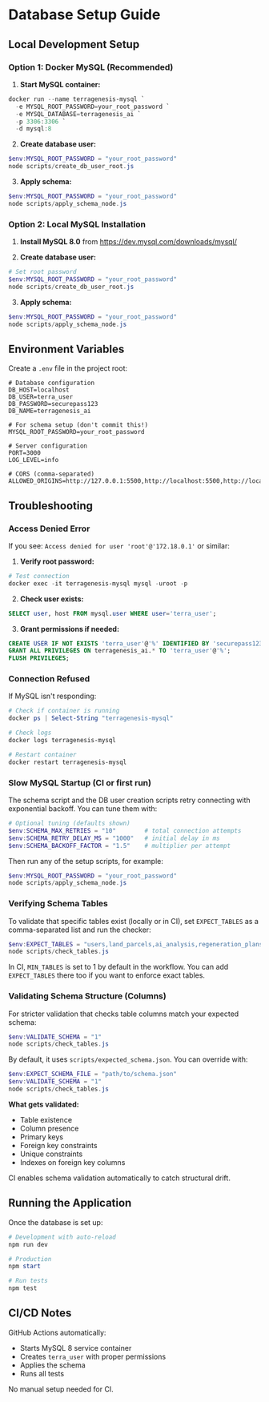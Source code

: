 # Database Setup Guide

## Local Development Setup

### Option 1: Docker MySQL (Recommended)

1. **Start MySQL container:**

```powershell
docker run --name terragenesis-mysql `
  -e MYSQL_ROOT_PASSWORD=your_root_password `
  -e MYSQL_DATABASE=terragenesis_ai `
  -p 3306:3306 `
  -d mysql:8
```

2. **Create database user:**

```powershell
$env:MYSQL_ROOT_PASSWORD = "your_root_password"
node scripts/create_db_user_root.js
```

3. **Apply schema:**

```powershell
$env:MYSQL_ROOT_PASSWORD = "your_root_password"
node scripts/apply_schema_node.js
```

### Option 2: Local MySQL Installation

1. **Install MySQL 8.0** from https://dev.mysql.com/downloads/mysql/

2. **Create database user:**

```powershell
# Set root password
$env:MYSQL_ROOT_PASSWORD = "your_root_password"
node scripts/create_db_user_root.js
```

3. **Apply schema:**

```powershell
$env:MYSQL_ROOT_PASSWORD = "your_root_password"
node scripts/apply_schema_node.js
```

## Environment Variables

Create a `.env` file in the project root:

```env
# Database configuration
DB_HOST=localhost
DB_USER=terra_user
DB_PASSWORD=securepass123
DB_NAME=terragenesis_ai

# For schema setup (don't commit this!)
MYSQL_ROOT_PASSWORD=your_root_password

# Server configuration
PORT=3000
LOG_LEVEL=info

# CORS (comma-separated)
ALLOWED_ORIGINS=http://127.0.0.1:5500,http://localhost:5500,http://localhost:3000
```

## Troubleshooting

### Access Denied Error

If you see: `Access denied for user 'root'@'172.18.0.1'` or similar:

1. **Verify root password:**

```powershell
# Test connection
docker exec -it terragenesis-mysql mysql -uroot -p
```

2. **Check user exists:**

```sql
SELECT user, host FROM mysql.user WHERE user='terra_user';
```

3. **Grant permissions if needed:**

```sql
CREATE USER IF NOT EXISTS 'terra_user'@'%' IDENTIFIED BY 'securepass123';
GRANT ALL PRIVILEGES ON terragenesis_ai.* TO 'terra_user'@'%';
FLUSH PRIVILEGES;
```

### Connection Refused

If MySQL isn't responding:

```powershell
# Check if container is running
docker ps | Select-String "terragenesis-mysql"

# Check logs
docker logs terragenesis-mysql

# Restart container
docker restart terragenesis-mysql
```

### Slow MySQL Startup (CI or first run)

The schema script and the DB user creation scripts retry connecting with exponential backoff. You can tune them with:

```powershell
# Optional tuning (defaults shown)
$env:SCHEMA_MAX_RETRIES = "10"        # total connection attempts
$env:SCHEMA_RETRY_DELAY_MS = "1000"   # initial delay in ms
$env:SCHEMA_BACKOFF_FACTOR = "1.5"    # multiplier per attempt
```

Then run any of the setup scripts, for example:

```powershell
$env:MYSQL_ROOT_PASSWORD = "your_root_password"
node scripts/apply_schema_node.js
```

### Verifying Schema Tables

To validate that specific tables exist (locally or in CI), set `EXPECT_TABLES` as a comma-separated list and run the checker:

```powershell
$env:EXPECT_TABLES = "users,land_parcels,ai_analysis,regeneration_plans"
node scripts/check_tables.js
```

In CI, `MIN_TABLES` is set to 1 by default in the workflow. You can add `EXPECT_TABLES` there too if you want to enforce exact tables.

### Validating Schema Structure (Columns)

For stricter validation that checks table columns match your expected schema:

```powershell
$env:VALIDATE_SCHEMA = "1"
node scripts/check_tables.js
```

By default, it uses `scripts/expected_schema.json`. You can override with:

```powershell
$env:EXPECT_SCHEMA_FILE = "path/to/schema.json"
$env:VALIDATE_SCHEMA = "1"
node scripts/check_tables.js
```

**What gets validated:**

- Table existence
- Column presence
- Primary keys
- Foreign key constraints
- Unique constraints
- Indexes on foreign key columns

CI enables schema validation automatically to catch structural drift.

## Running the Application

Once the database is set up:

```powershell
# Development with auto-reload
npm run dev

# Production
npm start

# Run tests
npm test
```

## CI/CD Notes

GitHub Actions automatically:

- Starts MySQL 8 service container
- Creates `terra_user` with proper permissions
- Applies the schema
- Runs all tests

No manual setup needed for CI.
